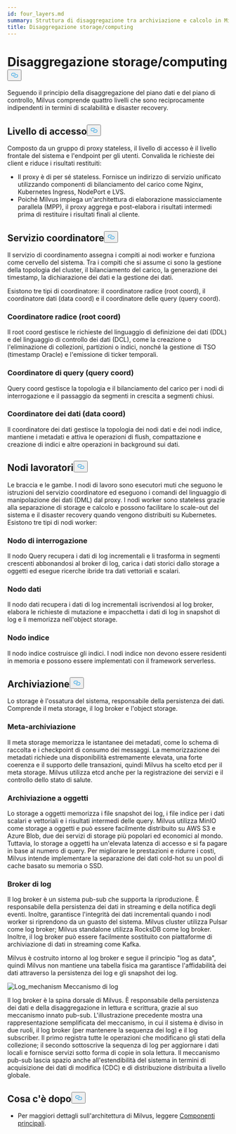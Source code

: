 ```yaml
---
id: four_layers.md
summary: Struttura di disaggregazione tra archiviazione e calcolo in Milvus.
title: Disaggregazione storage/computing
---
```


<h1 id="StorageComputing-Disaggregation" class="common-anchor-header">Disaggregazione storage/computing<button data-href="#StorageComputing-Disaggregation" class="anchor-icon" translate="no">
      <svg translate="no"
        aria-hidden="true"
        focusable="false"
        height="20"
        version="1.1"
        viewBox="0 0 16 16"
        width="16"
      >
        <path
          fill="#0092E4"
          fill-rule="evenodd"
          d="M4 9h1v1H4c-1.5 0-3-1.69-3-3.5S2.55 3 4 3h4c1.45 0 3 1.69 3 3.5 0 1.41-.91 2.72-2 3.25V8.59c.58-.45 1-1.27 1-2.09C10 5.22 8.98 4 8 4H4c-.98 0-2 1.22-2 2.5S3 9 4 9zm9-3h-1v1h1c1 0 2 1.22 2 2.5S13.98 12 13 12H9c-.98 0-2-1.22-2-2.5 0-.83.42-1.64 1-2.09V6.25c-1.09.53-2 1.84-2 3.25C6 11.31 7.55 13 9 13h4c1.45 0 3-1.69 3-3.5S14.5 6 13 6z"
        ></path>
      </svg>
    </button></h1><p>Seguendo il principio della disaggregazione del piano dati e del piano di controllo, Milvus comprende quattro livelli che sono reciprocamente indipendenti in termini di scalabilità e disaster recovery.</p>
<h2 id="Access-layer" class="common-anchor-header">Livello di accesso<button data-href="#Access-layer" class="anchor-icon" translate="no">
      <svg translate="no"
        aria-hidden="true"
        focusable="false"
        height="20"
        version="1.1"
        viewBox="0 0 16 16"
        width="16"
      >
        <path
          fill="#0092E4"
          fill-rule="evenodd"
          d="M4 9h1v1H4c-1.5 0-3-1.69-3-3.5S2.55 3 4 3h4c1.45 0 3 1.69 3 3.5 0 1.41-.91 2.72-2 3.25V8.59c.58-.45 1-1.27 1-2.09C10 5.22 8.98 4 8 4H4c-.98 0-2 1.22-2 2.5S3 9 4 9zm9-3h-1v1h1c1 0 2 1.22 2 2.5S13.98 12 13 12H9c-.98 0-2-1.22-2-2.5 0-.83.42-1.64 1-2.09V6.25c-1.09.53-2 1.84-2 3.25C6 11.31 7.55 13 9 13h4c1.45 0 3-1.69 3-3.5S14.5 6 13 6z"
        ></path>
      </svg>
    </button></h2><p>Composto da un gruppo di proxy stateless, il livello di accesso è il livello frontale del sistema e l'endpoint per gli utenti. Convalida le richieste dei client e riduce i risultati restituiti:</p>
<ul>
<li>Il proxy è di per sé stateless. Fornisce un indirizzo di servizio unificato utilizzando componenti di bilanciamento del carico come Nginx, Kubernetes Ingress, NodePort e LVS.</li>
<li>Poiché Milvus impiega un'architettura di elaborazione massicciamente parallela (MPP), il proxy aggrega e post-elabora i risultati intermedi prima di restituire i risultati finali al cliente.</li>
</ul>
<h2 id="Coordinator-service" class="common-anchor-header">Servizio coordinatore<button data-href="#Coordinator-service" class="anchor-icon" translate="no">
      <svg translate="no"
        aria-hidden="true"
        focusable="false"
        height="20"
        version="1.1"
        viewBox="0 0 16 16"
        width="16"
      >
        <path
          fill="#0092E4"
          fill-rule="evenodd"
          d="M4 9h1v1H4c-1.5 0-3-1.69-3-3.5S2.55 3 4 3h4c1.45 0 3 1.69 3 3.5 0 1.41-.91 2.72-2 3.25V8.59c.58-.45 1-1.27 1-2.09C10 5.22 8.98 4 8 4H4c-.98 0-2 1.22-2 2.5S3 9 4 9zm9-3h-1v1h1c1 0 2 1.22 2 2.5S13.98 12 13 12H9c-.98 0-2-1.22-2-2.5 0-.83.42-1.64 1-2.09V6.25c-1.09.53-2 1.84-2 3.25C6 11.31 7.55 13 9 13h4c1.45 0 3-1.69 3-3.5S14.5 6 13 6z"
        ></path>
      </svg>
    </button></h2><p>Il servizio di coordinamento assegna i compiti ai nodi worker e funziona come cervello del sistema. Tra i compiti che si assume ci sono la gestione della topologia del cluster, il bilanciamento del carico, la generazione dei timestamp, la dichiarazione dei dati e la gestione dei dati.</p>
<p>Esistono tre tipi di coordinatore: il coordinatore radice (root coord), il coordinatore dati (data coord) e il coordinatore delle query (query coord).</p>
<h3 id="Root-coordinator-root-coord" class="common-anchor-header">Coordinatore radice (root coord)</h3><p>Il root coord gestisce le richieste del linguaggio di definizione dei dati (DDL) e del linguaggio di controllo dei dati (DCL), come la creazione o l'eliminazione di collezioni, partizioni o indici, nonché la gestione di TSO (timestamp Oracle) e l'emissione di ticker temporali.</p>
<h3 id="Query-coordinator-query-coord" class="common-anchor-header">Coordinatore di query (query coord)</h3><p>Query coord gestisce la topologia e il bilanciamento del carico per i nodi di interrogazione e il passaggio da segmenti in crescita a segmenti chiusi.</p>
<h3 id="Data-coordinator-data-coord" class="common-anchor-header">Coordinatore dei dati (data coord)</h3><p>Il coordinatore dei dati gestisce la topologia dei nodi dati e dei nodi indice, mantiene i metadati e attiva le operazioni di flush, compattazione e creazione di indici e altre operazioni in background sui dati.</p>
<h2 id="Worker-nodes" class="common-anchor-header">Nodi lavoratori<button data-href="#Worker-nodes" class="anchor-icon" translate="no">
      <svg translate="no"
        aria-hidden="true"
        focusable="false"
        height="20"
        version="1.1"
        viewBox="0 0 16 16"
        width="16"
      >
        <path
          fill="#0092E4"
          fill-rule="evenodd"
          d="M4 9h1v1H4c-1.5 0-3-1.69-3-3.5S2.55 3 4 3h4c1.45 0 3 1.69 3 3.5 0 1.41-.91 2.72-2 3.25V8.59c.58-.45 1-1.27 1-2.09C10 5.22 8.98 4 8 4H4c-.98 0-2 1.22-2 2.5S3 9 4 9zm9-3h-1v1h1c1 0 2 1.22 2 2.5S13.98 12 13 12H9c-.98 0-2-1.22-2-2.5 0-.83.42-1.64 1-2.09V6.25c-1.09.53-2 1.84-2 3.25C6 11.31 7.55 13 9 13h4c1.45 0 3-1.69 3-3.5S14.5 6 13 6z"
        ></path>
      </svg>
    </button></h2><p>Le braccia e le gambe. I nodi di lavoro sono esecutori muti che seguono le istruzioni del servizio coordinatore ed eseguono i comandi del linguaggio di manipolazione dei dati (DML) dal proxy. I nodi worker sono stateless grazie alla separazione di storage e calcolo e possono facilitare lo scale-out del sistema e il disaster recovery quando vengono distribuiti su Kubernetes. Esistono tre tipi di nodi worker:</p>
<h3 id="Query-node" class="common-anchor-header">Nodo di interrogazione</h3><p>Il nodo Query recupera i dati di log incrementali e li trasforma in segmenti crescenti abbonandosi al broker di log, carica i dati storici dallo storage a oggetti ed esegue ricerche ibride tra dati vettoriali e scalari.</p>
<h3 id="Data-node" class="common-anchor-header">Nodo dati</h3><p>Il nodo dati recupera i dati di log incrementali iscrivendosi al log broker, elabora le richieste di mutazione e impacchetta i dati di log in snapshot di log e li memorizza nell'object storage.</p>
<h3 id="Index-node" class="common-anchor-header">Nodo indice</h3><p>Il nodo indice costruisce gli indici.  I nodi indice non devono essere residenti in memoria e possono essere implementati con il framework serverless.</p>
<h2 id="Storage" class="common-anchor-header">Archiviazione<button data-href="#Storage" class="anchor-icon" translate="no">
      <svg translate="no"
        aria-hidden="true"
        focusable="false"
        height="20"
        version="1.1"
        viewBox="0 0 16 16"
        width="16"
      >
        <path
          fill="#0092E4"
          fill-rule="evenodd"
          d="M4 9h1v1H4c-1.5 0-3-1.69-3-3.5S2.55 3 4 3h4c1.45 0 3 1.69 3 3.5 0 1.41-.91 2.72-2 3.25V8.59c.58-.45 1-1.27 1-2.09C10 5.22 8.98 4 8 4H4c-.98 0-2 1.22-2 2.5S3 9 4 9zm9-3h-1v1h1c1 0 2 1.22 2 2.5S13.98 12 13 12H9c-.98 0-2-1.22-2-2.5 0-.83.42-1.64 1-2.09V6.25c-1.09.53-2 1.84-2 3.25C6 11.31 7.55 13 9 13h4c1.45 0 3-1.69 3-3.5S14.5 6 13 6z"
        ></path>
      </svg>
    </button></h2><p>Lo storage è l'ossatura del sistema, responsabile della persistenza dei dati. Comprende il meta storage, il log broker e l'object storage.</p>
<h3 id="Meta-storage" class="common-anchor-header">Meta-archiviazione</h3><p>Il meta storage memorizza le istantanee dei metadati, come lo schema di raccolta e i checkpoint di consumo dei messaggi. La memorizzazione dei metadati richiede una disponibilità estremamente elevata, una forte coerenza e il supporto delle transazioni, quindi Milvus ha scelto etcd per il meta storage. Milvus utilizza etcd anche per la registrazione dei servizi e il controllo dello stato di salute.</p>
<h3 id="Object-storage" class="common-anchor-header">Archiviazione a oggetti</h3><p>Lo storage a oggetti memorizza i file snapshot dei log, i file indice per i dati scalari e vettoriali e i risultati intermedi delle query. Milvus utilizza MinIO come storage a oggetti e può essere facilmente distribuito su AWS S3 e Azure Blob, due dei servizi di storage più popolari ed economici al mondo. Tuttavia, lo storage a oggetti ha un'elevata latenza di accesso e si fa pagare in base al numero di query. Per migliorare le prestazioni e ridurre i costi, Milvus intende implementare la separazione dei dati cold-hot su un pool di cache basato su memoria o SSD.</p>
<h3 id="Log-broker" class="common-anchor-header">Broker di log</h3><p>Il log broker è un sistema pub-sub che supporta la riproduzione. È responsabile della persistenza dei dati in streaming e della notifica degli eventi. Inoltre, garantisce l'integrità dei dati incrementali quando i nodi worker si riprendono da un guasto del sistema. Milvus cluster utilizza Pulsar come log broker; Milvus standalone utilizza RocksDB come log broker. Inoltre, il log broker può essere facilmente sostituito con piattaforme di archiviazione di dati in streaming come Kafka.</p>
<p>Milvus è costruito intorno al log broker e segue il principio "log as data", quindi Milvus non mantiene una tabella fisica ma garantisce l'affidabilità dei dati attraverso la persistenza dei log e gli snapshot dei log.</p>
<p>
  
   <span class="img-wrapper"> <img translate="no" src="/docs/v2.5.x/assets/log_mechanism.png" alt="Log_mechanism" class="doc-image" id="log_mechanism" />
   </span> <span class="img-wrapper"> <span>Meccanismo di log</span> </span></p>
<p>Il log broker è la spina dorsale di Milvus. È responsabile della persistenza dei dati e della disaggregazione in lettura e scrittura, grazie al suo meccanismo innato pub-sub. L'illustrazione precedente mostra una rappresentazione semplificata del meccanismo, in cui il sistema è diviso in due ruoli, il log broker (per mantenere la sequenza dei log) e il log subscriber. Il primo registra tutte le operazioni che modificano gli stati della collezione; il secondo sottoscrive la sequenza di log per aggiornare i dati locali e fornisce servizi sotto forma di copie in sola lettura. Il meccanismo pub-sub lascia spazio anche all'estendibilità del sistema in termini di acquisizione dei dati di modifica (CDC) e di distribuzione distribuita a livello globale.</p>
<h2 id="Whats-next" class="common-anchor-header">Cosa c'è dopo<button data-href="#Whats-next" class="anchor-icon" translate="no">
      <svg translate="no"
        aria-hidden="true"
        focusable="false"
        height="20"
        version="1.1"
        viewBox="0 0 16 16"
        width="16"
      >
        <path
          fill="#0092E4"
          fill-rule="evenodd"
          d="M4 9h1v1H4c-1.5 0-3-1.69-3-3.5S2.55 3 4 3h4c1.45 0 3 1.69 3 3.5 0 1.41-.91 2.72-2 3.25V8.59c.58-.45 1-1.27 1-2.09C10 5.22 8.98 4 8 4H4c-.98 0-2 1.22-2 2.5S3 9 4 9zm9-3h-1v1h1c1 0 2 1.22 2 2.5S13.98 12 13 12H9c-.98 0-2-1.22-2-2.5 0-.83.42-1.64 1-2.09V6.25c-1.09.53-2 1.84-2 3.25C6 11.31 7.55 13 9 13h4c1.45 0 3-1.69 3-3.5S14.5 6 13 6z"
        ></path>
      </svg>
    </button></h2><ul>
<li>Per maggiori dettagli sull'architettura di Milvus, leggere <a href="/docs/it/v2.5.x/main_components.md">Componenti principali</a>.</li>
</ul>
